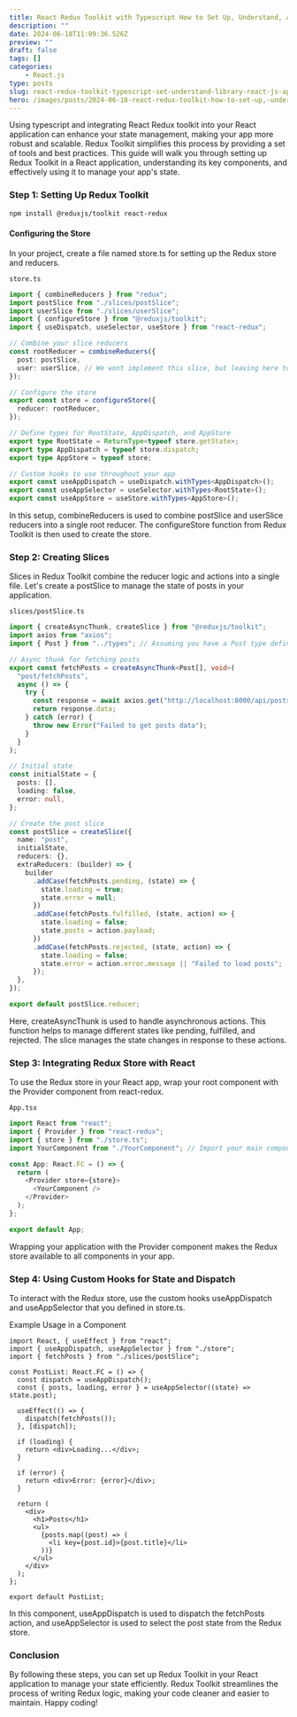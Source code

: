 ```yaml
---
title: React Redux Toolkit with Typescript How to Set Up, Understand, and Use the library in Your React.js App
description: ""
date: 2024-06-18T11:09:36.526Z
preview: ""
draft: false
tags: []
categories:
    - React.js
type: posts
slug: react-redux-toolkit-typescript-set-understand-library-react-js-app
hero: /images/posts/2024-06-18-react-redux-toolkit-how-to-set-up,-understand,-and-use-the-library-in-your-react.js-app.png
---
```


Using typescript and integrating React Redux toolkit into your React application can enhance your state management, making your app more robust and scalable. Redux Toolkit simplifies this process by providing a set of tools and best practices. This guide will walk you through setting up Redux Toolkit in a React application, understanding its key components, and effectively using it to manage your app's state.

### Step 1: Setting Up Redux Toolkit

```bash
npm install @reduxjs/toolkit react-redux
```

#### Configuring the Store
In your project, create a file named store.ts for setting up the Redux store and reducers.

`store.ts`
```ts
import { combineReducers } from "redux";
import postSlice from "./slices/postSlice";
import userSlice from "./slices/userSlice";
import { configureStore } from "@reduxjs/toolkit";
import { useDispatch, useSelector, useStore } from "react-redux";

// Combine your slice reducers
const rootReducer = combineReducers({
  post: postSlice,
  user: userSlice, // We wont implement this slice, but leaving here to show that multiple reducers can be combined this way
});

// Configure the store
export const store = configureStore({
  reducer: rootReducer,
});

// Define types for RootState, AppDispatch, and AppStore
export type RootState = ReturnType<typeof store.getState>;
export type AppDispatch = typeof store.dispatch;
export type AppStore = typeof store;

// Custom hooks to use throughout your app
export const useAppDispatch = useDispatch.withTypes<AppDispatch>();
export const useAppSelector = useSelector.withTypes<RootState>();
export const useAppStore = useStore.withTypes<AppStore>();

```

In this setup, combineReducers is used to combine postSlice and userSlice reducers into a single root reducer. The configureStore function from Redux Toolkit is then used to create the store.

### Step 2: Creating Slices
Slices in Redux Toolkit combine the reducer logic and actions into a single file. Let's create a postSlice to manage the state of posts in your application.

`slices/postSlice.ts`

```ts
import { createAsyncThunk, createSlice } from "@reduxjs/toolkit";
import axios from "axios";
import { Post } from "../types"; // Assuming you have a Post type defined

// Async thunk for fetching posts
export const fetchPosts = createAsyncThunk<Post[], void>(
  "post/fetchPosts",
  async () => {
    try {
      const response = await axios.get("http://localhost:8000/api/posts");
      return response.data;
    } catch (error) {
      throw new Error("Failed to get posts data");
    }
  }
);

// Initial state
const initialState = {
  posts: [],
  loading: false,
  error: null,
};

// Create the post slice
const postSlice = createSlice({
  name: "post",
  initialState,
  reducers: {},
  extraReducers: (builder) => {
    builder
      .addCase(fetchPosts.pending, (state) => {
        state.loading = true;
        state.error = null;
      })
      .addCase(fetchPosts.fulfilled, (state, action) => {
        state.loading = false;
        state.posts = action.payload;
      })
      .addCase(fetchPosts.rejected, (state, action) => {
        state.loading = false;
        state.error = action.error.message || "Failed to load posts";
      });
  },
});

export default postSlice.reducer;

```

Here, createAsyncThunk is used to handle asynchronous actions. This function helps to manage different states like pending, fulfilled, and rejected. The slice manages the state changes in response to these actions.

### Step 3: Integrating Redux Store with React
To use the Redux store in your React app, wrap your root component with the Provider component from react-redux.

`App.tsx`

```ts
import React from "react";
import { Provider } from "react-redux";
import { store } from "./store.ts";
import YourComponent from "./YourComponent"; // Import your main component

const App: React.FC = () => {
  return (
    <Provider store={store}>
      <YourComponent />
    </Provider>
  );
};

export default App;

```

Wrapping your application with the Provider component makes the Redux store available to all components in your app.


### Step 4: Using Custom Hooks for State and Dispatch
To interact with the Redux store, use the custom hooks useAppDispatch and useAppSelector that you defined in store.ts.

Example Usage in a Component

```tsx
import React, { useEffect } from "react";
import { useAppDispatch, useAppSelector } from "./store";
import { fetchPosts } from "./slices/postSlice";

const PostList: React.FC = () => {
  const dispatch = useAppDispatch();
  const { posts, loading, error } = useAppSelector((state) => state.post);

  useEffect(() => {
    dispatch(fetchPosts());
  }, [dispatch]);

  if (loading) {
    return <div>Loading...</div>;
  }

  if (error) {
    return <div>Error: {error}</div>;
  }

  return (
    <div>
      <h1>Posts</h1>
      <ul>
        {posts.map((post) => (
          <li key={post.id}>{post.title}</li>
        ))}
      </ul>
    </div>
  );
};

export default PostList;

```

In this component, useAppDispatch is used to dispatch the fetchPosts action, and useAppSelector is used to select the post state from the Redux store.

### Conclusion
By following these steps, you can set up Redux Toolkit in your React application to manage your state efficiently. Redux Toolkit streamlines the process of writing Redux logic, making your code cleaner and easier to maintain. Happy coding!
